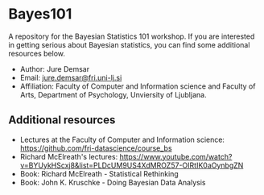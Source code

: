 # Bayes101

A repository for the Bayesian Statistics 101 workshop. If you are interested in getting serious about Bayesian statistics, you can find some additional resources below.

* Author: Jure Demsar
* Email: <jure.demsar@fri.uni-lj.si>
* Affiliation: Faculty of Computer and Information science and Faculty of Arts, Department of Psychology, Unviersity of Ljubljana.

## Additional resources

* Lectures at the Faculty of Computer and Information science: <https://github.com/fri-datascience/course_bs>
* Richard McElreath's lectures: <https://www.youtube.com/watch?v=BYUykHScxj8&list=PLDcUM9US4XdMROZ57-OIRtIK0aOynbgZN>
* Book: Richard McElreath - Statistical Rethinking
* Book: John K. Kruschke - Doing Bayesian Data Analysis
